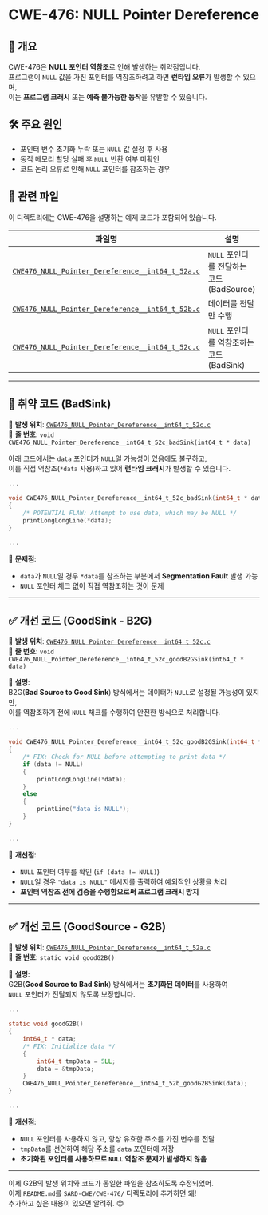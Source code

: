 # CWE-476: NULL Pointer Dereference

## 📌 개요
CWE-476은 **NULL 포인터 역참조**로 인해 발생하는 취약점입니다.  
프로그램이 `NULL` 값을 가진 포인터를 역참조하려고 하면 **런타임 오류**가 발생할 수 있으며,  
이는 **프로그램 크래시** 또는 **예측 불가능한 동작**을 유발할 수 있습니다.

## 🛠 주요 원인
- 포인터 변수 초기화 누락 또는 `NULL` 값 설정 후 사용
- 동적 메모리 할당 실패 후 `NULL` 반환 여부 미확인
- 코드 논리 오류로 인해 `NULL` 포인터를 참조하는 경우

## 📂 관련 파일
이 디렉토리에는 CWE-476을 설명하는 예제 코드가 포함되어 있습니다.

| 파일명 | 설명 |
|--------|------|
| [`CWE476_NULL_Pointer_Dereference__int64_t_52a.c`](./CWE476_NULL_Pointer_Dereference__int64_t_52a.c) | `NULL` 포인터를 전달하는 코드 (BadSource) |
| [`CWE476_NULL_Pointer_Dereference__int64_t_52b.c`](./CWE476_NULL_Pointer_Dereference__int64_t_52b.c) | 데이터를 전달만 수행 |
| [`CWE476_NULL_Pointer_Dereference__int64_t_52c.c`](./CWE476_NULL_Pointer_Dereference__int64_t_52c.c) | `NULL` 포인터를 역참조하는 코드 (BadSink) |

---

## 🚨 취약 코드 (BadSink)
📌 **발생 위치**: [`CWE476_NULL_Pointer_Dereference__int64_t_52c.c`](./CWE476_NULL_Pointer_Dereference__int64_t_52c.c)  
📌 **줄 번호**: `void CWE476_NULL_Pointer_Dereference__int64_t_52c_badSink(int64_t * data)`

아래 코드에서는 `data` 포인터가 `NULL`일 가능성이 있음에도 불구하고,  
이를 직접 역참조(`*data` 사용)하고 있어 **런타임 크래시**가 발생할 수 있습니다.

```c
...

void CWE476_NULL_Pointer_Dereference__int64_t_52c_badSink(int64_t * data)
{
    /* POTENTIAL FLAW: Attempt to use data, which may be NULL */
    printLongLongLine(*data);
}

...
```

📌 **문제점**:
- `data`가 `NULL`일 경우 `*data`를 참조하는 부분에서 **Segmentation Fault** 발생 가능
- `NULL` 포인터 체크 없이 직접 역참조하는 것이 문제

---

## ✅ 개선 코드 (GoodSink - B2G)
📌 **발생 위치**: [`CWE476_NULL_Pointer_Dereference__int64_t_52c.c`](./CWE476_NULL_Pointer_Dereference__int64_t_52c.c)  
📌 **줄 번호**: `void CWE476_NULL_Pointer_Dereference__int64_t_52c_goodB2GSink(int64_t * data)`

📌 **설명**:  
B2G(**Bad Source to Good Sink**) 방식에서는 데이터가 `NULL`로 설정될 가능성이 있지만,  
이를 역참조하기 전에 `NULL` 체크를 수행하여 안전한 방식으로 처리합니다.

```c
...

void CWE476_NULL_Pointer_Dereference__int64_t_52c_goodB2GSink(int64_t * data)
{
    /* FIX: Check for NULL before attempting to print data */
    if (data != NULL)
    {
        printLongLongLine(*data);
    }
    else
    {
        printLine("data is NULL");
    }
}

...
```

📌 **개선점**:
- `NULL` 포인터 여부를 확인 (`if (data != NULL)`)
- `NULL`일 경우 `"data is NULL"` 메시지를 출력하여 예외적인 상황을 처리
- **포인터 역참조 전에 검증을 수행함으로써 프로그램 크래시 방지**

---

## ✅ 개선 코드 (GoodSource - G2B)
📌 **발생 위치**: [`CWE476_NULL_Pointer_Dereference__int64_t_52a.c`](./CWE476_NULL_Pointer_Dereference__int64_t_52a.c)  
📌 **줄 번호**: `static void goodG2B()`

📌 **설명**:  
G2B(**Good Source to Bad Sink**) 방식에서는 **초기화된 데이터**를 사용하여  
`NULL` 포인터가 전달되지 않도록 보장합니다.

```c
...

static void goodG2B()
{
    int64_t * data;
    /* FIX: Initialize data */
    {
        int64_t tmpData = 5LL;
        data = &tmpData;
    }
    CWE476_NULL_Pointer_Dereference__int64_t_52b_goodG2BSink(data);
}

...
```

📌 **개선점**:
- `NULL` 포인터를 사용하지 않고, 항상 유효한 주소를 가진 변수를 전달
- `tmpData`를 선언하여 해당 주소를 `data` 포인터에 저장
- **초기화된 포인터를 사용하므로 `NULL` 역참조 문제가 발생하지 않음**

---

이제 G2B의 발생 위치와 코드가 동일한 파일을 참조하도록 수정되었어.  
이제 `README.md`를 `SARD-CWE/CWE-476/` 디렉토리에 추가하면 돼!  
추가하고 싶은 내용이 있으면 알려줘. 😊